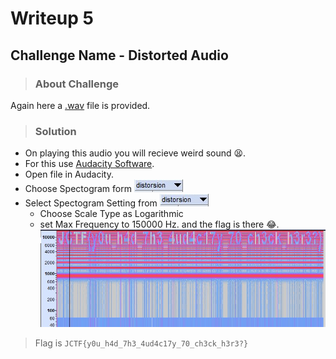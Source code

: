 # Writeup 5

## Challenge Name - Distorted Audio

> ### About Challenge
Again here a [.wav](distorsion.wav) file is provided.

> ### Solution
* On playing this audio you will recieve weird sound 😫.
* For this use [Audacity Software](https://www.audacityteam.org/download/).
* Open file in Audacity.
* Choose Spectogram form ![](1.jpg)
* Select Spectogram Setting from ![](1.jpg) 
  * Choose Scale Type as Logarithmic
  * set Max Frequency to 150000 Hz.
and the flag is there 😂.
![](flag.jpg)

> Flag is `JCTF{y0u_h4d_7h3_4ud4c17y_70_ch3ck_h3r3?}`